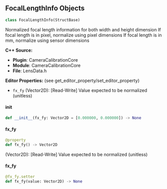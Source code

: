 ## FocalLengthInfo Objects

```python
class FocalLengthInfo(StructBase)
```

Normalized focal length information for both width and height dimension
If focal length is in pixel, normalize using pixel dimensions
If focal length is in mm, normalize using sensor dimensions

**C++ Source:**

- **Plugin**: CameraCalibrationCore
- **Module**: CameraCalibrationCore
- **File**: LensData.h

**Editor Properties:** (see get_editor_property/set_editor_property)

- ``fx_fy`` (Vector2D):  [Read-Write] Value expected to be normalized (unitless)

<a id="unreal.FocalLengthInfo.__init__"></a>

#### __init__

```python
def __init__(fx_fy: Vector2D = [0.000000, 0.000000]) -> None
```

<a id="unreal.FocalLengthInfo.fx_fy"></a>

#### fx_fy

```python
@property
def fx_fy() -> Vector2D
```

(Vector2D):  [Read-Write] Value expected to be normalized (unitless)

<a id="unreal.FocalLengthInfo.fx_fy"></a>

#### fx_fy

```python
@fx_fy.setter
def fx_fy(value: Vector2D) -> None
```

<a id="unreal.DistortionHandlerPicker"></a>